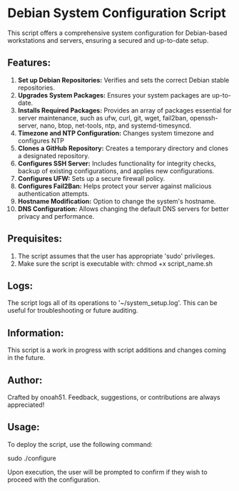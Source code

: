# Debian System Configuration Script

This script offers a comprehensive system configuration for Debian-based workstations and servers, ensuring a secured and up-to-date setup.

## Features:

1. **Set up Debian Repositories:** Verifies and sets the correct Debian stable repositories.
2. **Upgrades System Packages:** Ensures your system packages are up-to-date.
3. **Installs Required Packages:** Provides an array of packages essential for server maintenance, such as ufw, curl, git, wget, fail2ban, openssh-server, nano, btop, net-tools, ntp, and systemd-timesyncd. 
4. **Timezone and NTP Configuration:** Changes system timezone and configures NTP
5. **Clones a GitHub Repository:** Creates a temporary directory and clones a designated repository.
6. **Configures SSH Server:** Includes functionality for integrity checks, backup of existing configurations, and applies new configurations.
7. **Configures UFW:** Sets up a secure firewall policy.
8. **Configures Fail2Ban:** Helps protect your server against malicious authentication attempts.
9. **Hostname Modification:** Option to change the system's hostname.
10. **DNS Configuration:** Allows changing the default DNS servers for better privacy and performance.

## Prequisites:

1. The script assumes that the user has appropriate 'sudo' privileges.
2. Make sure the script is executable with: chmod +x script_name.sh

## Logs:

The script logs all of its operations to '~/system_setup.log'. This can be useful for troubleshooting or future auditing.

## Information:

This script is a work in progress with script additions and changes coming in the future.

## Author:

Crafted by onoah51. Feedback, suggestions, or contributions are always appreciated!

## Usage:

To deploy the script, use the following command:

sudo ./configure

Upon execution, the user will be prompted to confirm if they wish to proceed with the configuration.
